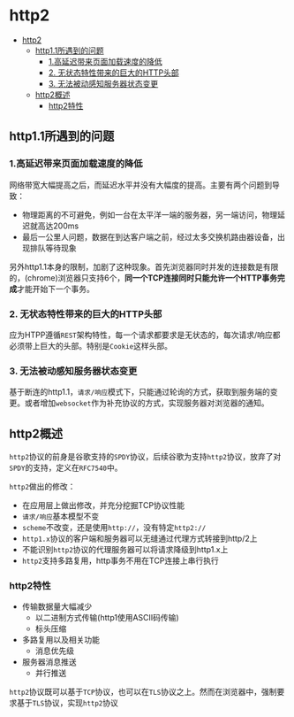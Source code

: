 # http2

- [http2](#http2)
  - [http1.1所遇到的问题](#http11所遇到的问题)
    - [1.高延迟带来页面加载速度的降低](#1高延迟带来页面加载速度的降低)
    - [2. 无状态特性带来的巨大的HTTP头部](#2-无状态特性带来的巨大的http头部)
    - [3. 无法被动感知服务器状态变更](#3-无法被动感知服务器状态变更)
  - [http2概述](#http2概述)
    - [http2特性](#http2特性)

## http1.1所遇到的问题

### 1.高延迟带来页面加载速度的降低

网络带宽大幅提高之后，而延迟水平并没有大幅度的提高。主要有两个问题到导致：

* 物理距离的不可避免，例如一台在太平洋一端的服务器，另一端访问，物理延迟就高达200ms
* 最后一公里人问题，数据在到达客户端之前，经过太多交换机路由器设备，出现排队等待现象

另外http1.1本身的限制，加剧了这种现象。首先浏览器同时并发的连接数是有限的，(chrome)浏览器只支持6个，**同一个TCP连接同时只能允许一个HTTP事务完成**才能开始下一个事务。

### 2. 无状态特性带来的巨大的HTTP头部

应为HTPP遵循`REST`架构特性，每一个请求都要求是无状态的，每次请求/响应都必须带上巨大的头部。特别是`Cookie`这样头部。

### 3. 无法被动感知服务器状态变更

基于断连的http1.1，`请求/响应`模式下，只能通过轮询的方式，获取到服务端的变更。或者增加`websocket`作为补充协议的方式，实现服务器对浏览器的通知。

## http2概述

`http2`协议的前身是谷歌支持的`SPDY`协议，后续谷歌为支持`http2`协议，放弃了对`SPDY`的支持，定义在`RFC7540`中。

`http2`做出的修改：

* 在应用层上做出修改，并充分挖掘TCP协议性能
* `请求/响应`基本模型不变
* `scheme`不改变，还是使用`http://`，没有特定`http2://`
* `http1.x`协议的客户端和服务器可以无缝通过代理方式转接到http/2上
* 不能识别`http2`协议的代理服务器可以将请求降级到http1.x上
* `http2`支持多路复用，http事务不用在TCP连接上串行执行

### http2特性

* 传输数据量大幅减少
    - 以二进制方式传输(http1使用ASCII码传输)
    - 标头压缩
* 多路复用以及相关功能
    - 消息优先级
* 服务器消息推送
    - 并行推送

`http2`协议既可以基于`TCP`协议，也可以在`TLS`协议之上。然而在浏览器中，强制要求基于`TLS`协议，实现`http2`协议
